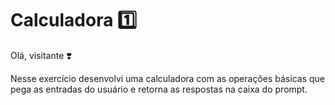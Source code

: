 # Calculadora  :one:

Olá, visitante :heavy_heart_exclamation:

Nesse exercício desenvolvi uma calculadora com as operações básicas que pega as entradas do usuário e retorna as respostas na caixa do prompt.